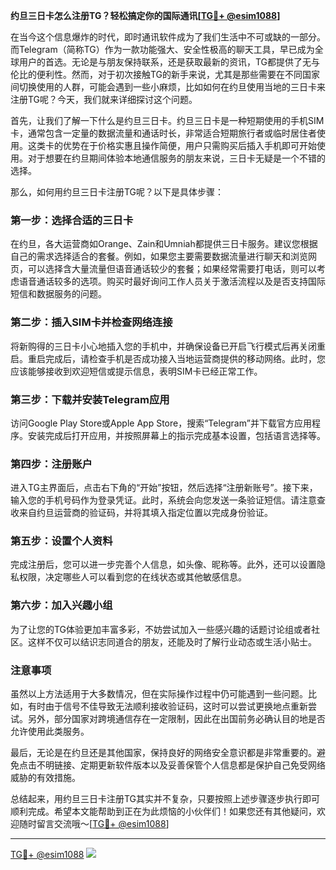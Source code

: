 **约旦三日卡怎么注册TG？轻松搞定你的国际通讯[[TG💪+ @esim1088](https://t.me/s/esim1088)]**

在当今这个信息爆炸的时代，即时通讯软件成为了我们生活中不可或缺的一部分。而Telegram（简称TG）作为一款功能强大、安全性极高的聊天工具，早已成为全球用户的首选。无论是与朋友保持联系，还是获取最新的资讯，TG都提供了无与伦比的便利性。然而，对于初次接触TG的新手来说，尤其是那些需要在不同国家间切换使用的人群，可能会遇到一些小麻烦，比如如何在约旦使用当地的三日卡来注册TG呢？今天，我们就来详细探讨这个问题。

首先，让我们了解一下什么是约旦三日卡。约旦三日卡是一种短期使用的手机SIM卡，通常包含一定量的数据流量和通话时长，非常适合短期旅行者或临时居住者使用。这类卡的优势在于价格实惠且操作简便，用户只需购买后插入手机即可开始使用。对于想要在约旦期间体验本地通信服务的朋友来说，三日卡无疑是一个不错的选择。

那么，如何用约旦三日卡注册TG呢？以下是具体步骤：

### 第一步：选择合适的三日卡

在约旦，各大运营商如Orange、Zain和Umniah都提供三日卡服务。建议您根据自己的需求选择适合的套餐。例如，如果您主要需要数据流量进行聊天和浏览网页，可以选择含大量流量但语音通话较少的套餐；如果经常需要打电话，则可以考虑语音通话较多的选项。购买时最好询问工作人员关于激活流程以及是否支持国际短信和数据服务的问题。

### 第二步：插入SIM卡并检查网络连接

将新购得的三日卡小心地插入您的手机中，并确保设备已开启飞行模式后再关闭重启。重启完成后，请检查手机是否成功接入当地运营商提供的移动网络。此时，您应该能够接收到欢迎短信或提示信息，表明SIM卡已经正常工作。

### 第三步：下载并安装Telegram应用

访问Google Play Store或Apple App Store，搜索“Telegram”并下载官方应用程序。安装完成后打开应用，并按照屏幕上的指示完成基本设置，包括语言选择等。

### 第四步：注册账户

进入TG主界面后，点击右下角的“开始”按钮，然后选择“注册新账号”。接下来，输入您的手机号码作为登录凭证。此时，系统会向您发送一条验证短信。请注意查收来自约旦运营商的验证码，并将其填入指定位置以完成身份验证。

### 第五步：设置个人资料

完成注册后，您可以进一步完善个人信息，如头像、昵称等。此外，还可以设置隐私权限，决定哪些人可以看到您的在线状态或其他敏感信息。

### 第六步：加入兴趣小组

为了让您的TG体验更加丰富多彩，不妨尝试加入一些感兴趣的话题讨论组或者社区。这样不仅可以结识志同道合的朋友，还能及时了解行业动态或生活小贴士。

### 注意事项

虽然以上方法适用于大多数情况，但在实际操作过程中仍可能遇到一些问题。比如，有时由于信号不佳导致无法顺利接收验证码，这时可以尝试更换地点重新尝试。另外，部分国家对跨境通信存在一定限制，因此在出国前务必确认目的地是否允许使用此类服务。

最后，无论是在约旦还是其他国家，保持良好的网络安全意识都是非常重要的。避免点击不明链接、定期更新软件版本以及妥善保管个人信息都是保护自己免受网络威胁的有效措施。

总结起来，用约旦三日卡注册TG其实并不复杂，只要按照上述步骤逐步执行即可顺利完成。希望本文能帮助到正在为此烦恼的小伙伴们！如果您还有其他疑问，欢迎随时留言交流哦～[[TG💪+ @esim1088](https://t.me/s/esim1088)]

---

[TG💪+ @esim1088](https://t.me/s/esim1088) ![](https://i.postimg.cc/4NQfJmqS/Snipaste-2025-05-13-00-14-12.png)